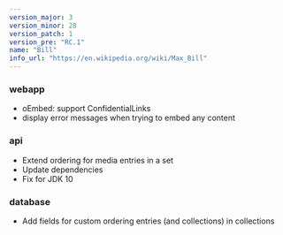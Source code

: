 ```yaml
---
version_major: 3
version_minor: 28
version_patch: 1
version_pre: "RC.1"
name: "Bill"
info_url: "https://en.wikipedia.org/wiki/Max_Bill"
---
```


### webapp

- oEmbed: support ConfidentialLinks
- display error messages when trying to embed any content

### api

- Extend ordering for media entries in a set
- Update dependencies
- Fix for JDK 10

### database

- Add fields for custom ordering entries (and collections) in collections
